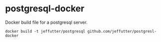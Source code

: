 postgresql-docker
=================

Docker build file for a postgresql server.

```
docker build -t jeffutter/postgresql github.com/jeffutter/postgresl-docker
```
